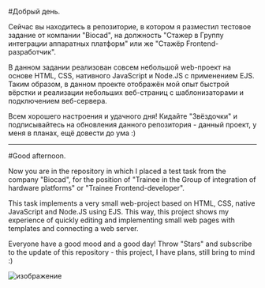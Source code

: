 #Добрый день.

Сейчас вы находитесь в репозиторие, в котором я разместил тестовое задание от компании "Biocad", на должность "Стажер в Группу интеграции аппаратных платформ" или же "Стажёр Frontend-разработчик".

В данном задании реализован совсем небольшой web-проект на основе HTML, CSS, нативного JavaScript и Node.JS с применением EJS. Таким образом, в данном проекте отображён мой опыт быстрой вёрстки и реализации небольших веб-страниц с шаблонизаторами и подключением веб-сервера.

Всем хорошего настроения и удачного дня! Кидайте "Звёздочки" и подписывайтесь на обновления данного репозитория - данный проект, у меня в планах, ещё довести до ума :)

----------
#Good afternoon.

Now you are in the repository in which I placed a test task from the company "Biocad", for the position of "Trainee in the Group of integration of hardware platforms" or "Trainee Frontend-developer".

This task implements a very small web-project based on HTML, CSS, native JavaScript and Node.JS using EJS. This way, this project shows my experience of quickly editing and implementing small web pages with templates and connecting a web server.

Everyone have a good mood and a good day! Throw "Stars" and subscribe to the update of this repository - this project, I have plans, still bring to mind :)

![изображение](https://user-images.githubusercontent.com/89641101/236831642-ea468055-06c0-48e7-928d-18a99528dd62.png)
